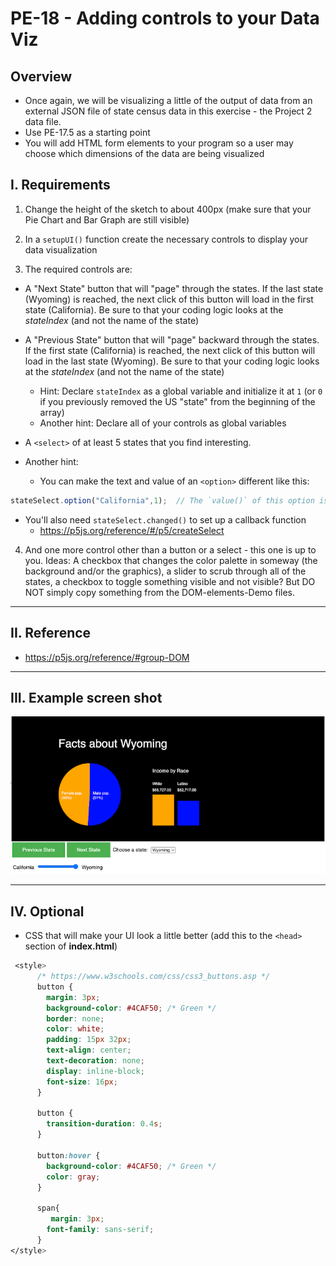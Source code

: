 # PE-18 - Adding controls to your Data Viz


## Overview
- Once again, we will be visualizing a little of the output of data from an external JSON file of state census data in this exercise - the Project 2 data file. 
- Use PE-17.5 as a starting point
- You will add HTML form elements to your program so a user may choose which dimensions of the data are being visualized


## I. Requirements

1) Change the height of the sketch to about 400px (make sure that your Pie Chart and Bar Graph are still visible)

2) In a `setupUI()` function create the necessary controls to display your data visualization

3) The required controls are:

  - A "Next State" button that will "page" through the states. If the last state (Wyoming) is reached, the next click of this button will load in the first state (California). Be sure to that your coding logic looks at the *stateIndex* (and not the name of the state)

  - A "Previous State" button that will "page" backward through the states. If the first state (California) is reached, the next click of this button will load in the last state (Wyoming). Be sure to that your coding logic looks at the *stateIndex* (and not the name of the state)

    - Hint: Declare `stateIndex` as a global variable and initialize it at `1` (or `0` if you previously removed the US "state" from the beginning of the array)
    - Another hint: Declare all of your controls as global variables

  - A `<select>` of at least 5 states that you find interesting.

  - Another hint: 
    - You can make the text and value of an `<option>` different like this:

```js
stateSelect.option("California",1);  // The `value()` of this option is 1
```

  - You'll also need `stateSelect.changed()` to set up a callback function
    - https://p5js.org/reference/#/p5/createSelect
  
  
4) And one more control other than a button or a select - this one is up to you. Ideas: A checkbox that changes the color palette in someway (the background and/or the graphics), a slider to scrub through all of the states, a checkbox to toggle something visible and not visible? But DO NOT simply copy something from the DOM-elements-Demo files.

<hr>
  
## II. Reference

  - https://p5js.org/reference/#group-DOM
  
<hr>
  
## III. Example screen shot
  
![screenshot](_images/pe18-1.png)
  
<hr>
  
## IV. Optional

- CSS that will make your UI look a little better (add this to the `<head>` section of **index.html**)
 
```css
 <style>
      /* https://www.w3schools.com/css/css3_buttons.asp */
      button {
        margin: 3px;
        background-color: #4CAF50; /* Green */
        border: none;
        color: white;
        padding: 15px 32px;
        text-align: center;
        text-decoration: none;
        display: inline-block;
        font-size: 16px;
      }

      button {
        transition-duration: 0.4s;
      }

      button:hover {
        background-color: #4CAF50; /* Green */
        color: gray;
      }

      span{
         margin: 3px;
        font-family: sans-serif;
      }
</style>
```

